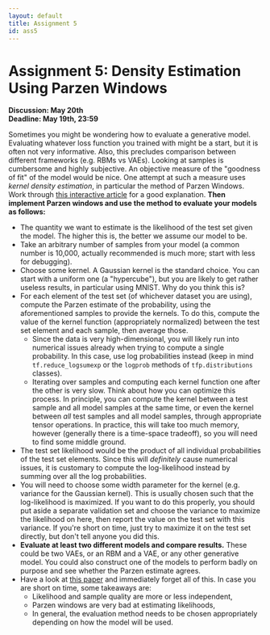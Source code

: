 ```yaml
---
layout: default
title: Assignment 5
id: ass5
---
```



# Assignment 5: Density Estimation Using Parzen Windows
**Discussion: May 20th**  
**Deadline: May 19th, 23:59**


Sometimes you might be wondering how to evaluate a generative model. Evaluating
whatever loss function you trained with might be a start, but it is often not
very informative. Also, this precludes comparison between different frameworks
(e.g. RBMs vs VAEs). Looking at samples is cumbersome and highly subjective.
An objective measure of the "goodness of fit" of the model would be nice. One
attempt at such a measure uses _kernel density estimation_, in particular the
method of Parzen Windows. Work through 
[this interactive article](https://milania.de/blog/Introduction_to_kernel_density_estimation_%28Parzen_window_method%29)
for a good explanation.
**Then implement Parzen windows and use the method to evaluate your models as follows:**

- The quantity we want to estimate is the likelihood of the test set given the
model. The higher this is, the better we assume our model to be.
- Take an arbitrary number of samples from your model (a common number is 10,000,
actually recommended is much more; start with less for debugging).
- Choose some kernel. A Gaussian kernel is the standard choice. You can start
with a uniform one (a "hypercube"), but you are likely to get rather useless
results, in particular using MNIST. Why do you think this is?
- For each element of the test set (of whichever dataset you are using), compute
the Parzen estimate of the probability, using the aforementioned samples to
provide the kernels. To do this, compute the value of the kernel function (appropriately 
    normalized) between the test set element and each sample, then average those.
  - Since the data is very high-dimensional, you will likely
run into numerical issues already when trying to compute a single probability.
In this case, use log probabilities instead (keep in mind `tf.reduce_logsumexp`
  or the `logprob` methods of `tfp.distributions` classes).
  - Iterating over samples and computing each kernel function one after the other
    is very slow. Think about how you can optimize this process. In principle,
    you can compute the kernel between a test sample and all model samples at the
    same time, or even the kernel between _all_ test samples and all model samples,
    through appropriate tensor operations. In practice, this will take too much
    memory, however (generally there is a time-space tradeoff),
    so you will need to find some middle ground.
- The test set likelihood would be the product of all individual probabilities
  of the test set elements.
Since this will _definitely_ cause numerical issues, it is customary to compute
the log-likelihood instead by summing over all the log probabilities.
- You will need to choose some width parameter for the kernel (e.g. variance
for the Gaussian kernel). This is usually chosen such that the log-likelihood is
maximized. If you want to do this properly, you should put aside a separate
validation set and choose the variance to maximize the likelihood on here, then
report the value on the test set with this variance. If you're short on time,
just try to maximize it on the test set directly, but don't tell anyone you did
this.
- **Evaluate at least two different models and compare results.** These could be
two VAEs, or an RBM and a VAE, or any other generative model. You could also
construct one of the models to perform badly on purpose and see whether the
Parzen estimate agrees.
- Have a look at [this paper](https://arxiv.org/pdf/1511.01844.pdf) and
 immediately forget all of this. In case you are short on time, some takeaways are:
  - Likelihood and sample quality are more or less independent,
  - Parzen windows are very bad at estimating likelihoods,
  - In general, the evaluation method needs to be chosen appropriately depending
    on how the model will be used.
